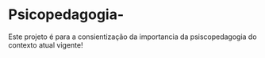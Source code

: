 # Psicopedagogia-
Este projeto é para a consientização da importancia da psiscopedagogia do contexto atual vigente!
